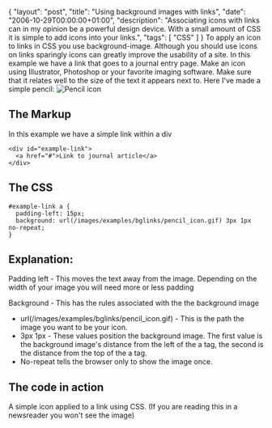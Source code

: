 {
  "layout": "post",
  "title": "Using background images with links",
  "date": "2006-10-29T00:00:00+01:00",
  "description": "Associating icons with links can in my opinion be a powerful design device. With a small amount of CSS it is simple to add icons into your links.",
  "tags": [
    "CSS"
  ]
}
To apply an icon to links in CSS you use background-image. Although you should use icons on links sparingly icons can greatly improve the usability of a site. In this example we have a link that goes to a journal entry page. Make an icon using Illustrator, Photoshop or your favorite imaging software. Make sure that it relates well to the size of the text it appears next to. Here I've made a simple pencil: ![Pencil icon][1]

## The Markup

In this example we have a simple link within a div 

    <div id="example-link">
      <a href="#">Link to journal article</a>
    </div>

## The CSS 

    #example-link a { 
      padding-left: 15px; 
      background: url(/images/examples/bglinks/pencil_icon.gif) 3px 1px no-repeat; 
    } 

## Explanation:

Padding left - This moves the text away from the image. Depending on the width of your image you will need more or less padding

Background - This has the rules associated with the the background image

*   url(/images/examples/bglinks/pencil_icon.gif) - This is the path the image you want to be your icon.
*   3px 1px - These values position the background image. The first value is the background image's distance from the left of the a tag, the second is the distance from the top of the a tag.
*   No-repeat tells the browser only to show the image once.

## The code in action

A simple icon applied to a link using CSS. (If you are reading this in a newsreader you won't see the image) 

 [1]: http://shapeshed.com/images/articles/pencil_icon.gif 
